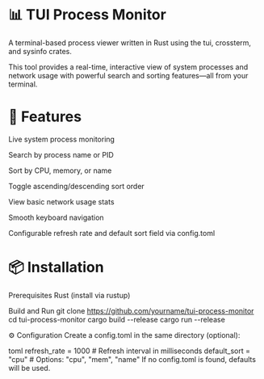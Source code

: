 # 📊 TUI Process Monitor
A terminal-based process viewer written in Rust using the tui, crossterm, and sysinfo crates.

This tool provides a real-time, interactive view of system processes and network usage with powerful search and sorting features—all from your terminal.


# 🚀 Features
Live system process monitoring

Search by process name or PID

Sort by CPU, memory, or name

Toggle ascending/descending sort order

View basic network usage stats

Smooth keyboard navigation

Configurable refresh rate and default sort field via config.toml


# 📦 Installation
Prerequisites
Rust (install via rustup)

Build and Run
git clone https://github.com/yourname/tui-process-monitor
cd tui-process-monitor
cargo build --release
cargo run --release

⚙️ Configuration
Create a config.toml in the same directory (optional):

toml
refresh_rate = 1000      # Refresh interval in milliseconds
default_sort = "cpu"     # Options: "cpu", "mem", "name"
If no config.toml is found, defaults will be used.
